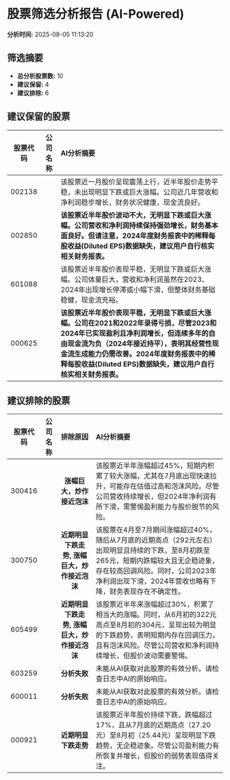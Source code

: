 # 股票筛选分析报告 (AI-Powered)

**分析时间:** 2025-08-05 11:13:20

## 筛选摘要

- **总分析股票数:** 10
- **建议保留:** 4
- **建议排除:** 6

## 建议保留的股票

| 股票代码 | 公司名称 | AI分析摘要 |
|:---:|:---:|:---|
| 002138 |  | 该股票近一月股价呈现震荡上行，近半年股价走势平稳，未出现明显下跌或巨大涨幅。公司近几年营收和净利润稳步增长，财务状况健康，现金流良好。 |
| 002850 |  | **该股票近半年股价波动不大，无明显下跌或巨大涨幅。公司营收和净利润持续保持强劲增长，财务基本面良好。但请注意，2024年度财务报表中的稀释每股收益(Diluted EPS)数据缺失，建议用户自行核实相关财务报表。** |
| 601088 |  | 该股票近半年股价表现平稳，无明显下跌或巨大涨幅。公司体量巨大，营收和净利润虽然在2023、2024年出现增长停滞或小幅下滑，但整体财务基础稳健，现金流充裕。 |
| 000625 |  | **该股票近半年股价表现平稳，无明显下跌或巨大涨幅。公司在2021和2022年录得亏损，尽管2023和2024年已实现盈利且净利润增长，但连续多年的自由现金流为负（2024年接近持平），表明其经营性现金流生成能力仍需改善。2024年度财务报表中的稀释每股收益(Diluted EPS)数据缺失，建议用户自行核实相关财务报表。** |

## 建议排除的股票

| 股票代码 | 公司名称 | 排除原因 | AI分析摘要 |
|:---:|:---:|:---:|:---|
| 300416 |  | **涨幅巨大，炒作接近泡沫** | 该股票近半年涨幅超过45%，短期内积累了较大涨幅，尤其在7月底出现快速拉升，可能存在估值过高和泡沫风险。尽管公司营收持续增长，但2024年净利润有所下滑，需警惕盈利能力与股价脱节的风险。 |
| 300750 |  | **近期明显下跌走势, 涨幅巨大，炒作接近泡沫** | 该股票在4月至7月期间涨幅超过40%，随后从7月底的近期高点（292元左右）出现明显且持续的下跌，至8月初跌至265元，短期内跌幅较大且无企稳迹象，存在较高回调风险。同时，公司2023年净利润出现下滑，2024年营收也略有下降，财务表现存在不确定性。 |
| 605499 |  | **近期明显下跌走势, 涨幅巨大，炒作接近泡沫** | 该股票近半年来涨幅超过30%，积累了相当大的涨幅。同时，从6月初的322元高点至8月初的304元，呈现出较为明显的下跌趋势，表明短期内存在回调压力，且有泡沫风险。尽管公司营收和净利润持续增长，但股价波动需要警惕。 |
| 603259 |  | **分析失败** | 未能从AI获取对此股票的有效分析。请检查日志中AI的原始响应。 |
| 600011 |  | **分析失败** | 未能从AI获取对此股票的有效分析。请检查日志中AI的原始响应。 |
| 000921 |  | **近期明显下跌走势** | 该股票近半年股价持续下跌，跌幅超过17%，且从7月底的近期高点（27.20元）至8月初（25.44元）呈现明显下跌趋势，无企稳迹象。尽管公司盈利能力有所恢复并增长，但股价的弱势表现值得关注。 |
